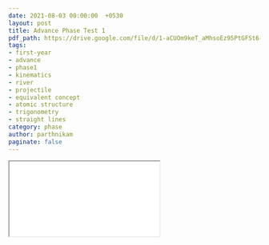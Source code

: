 ```yaml
---
date: 2021-08-03 00:00:00  +0530
layout: post
title: Advance Phase Test 1
pdf_path: https://drive.google.com/file/d/1-aCUOm9keT_aMhsoEz95PtGFSt6-3_zt/preview?usp=drive_link
tags: 
- first-year
- advance
- phase1
- kinematics
- river
- projectile
- equivalent concept
- atomic structure
- trigonometry
- straight lines
category: phase
author: parthnikam
paginate: false
---
```


<iframe class="embed-pdf" src="{{ page.pdf_path }}#toolbar=0" seamless="seamless" scrolling="no" style="overflow:hidden"></iframe>
